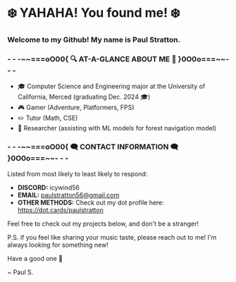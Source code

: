 # ❄️ **YAHAHA! You found me!** ❄️
### Welcome to my Github! My name is __Paul Stratton__. 

### **\- - -\~\~===oO00{ 🔍 AT-A-GLANCE ABOUT ME 🔎 }0O0o===\~\~- - -**
* 🎓 Computer Science and Engineering major at the University of California, Merced (graduating Dec. 2024 🎓)
* 🎮 Gamer (Adventure, Platformers, FPS)
* ✏️ Tutor (Math, CSE)
* 🥼 Researcher (assisting with ML models for forest navigation model)

### **\- - -\~\~===oO00{ 🗨️ CONTACT INFORMATION 🗨️ }0O0o===\~\~- - -**

Listed from most likely to least likely to respond:
* **DISCORD:** icywind56
* **EMAIL:** paulstratton56@gmail.com
* **OTHER METHODS:** Check out my dot profile here: https://dot.cards/paulstratton

Feel free to check out my projects below, and don't be a stranger!

P.S. if you feel like sharing your music taste, please reach out to me! I'm always looking for something new!

Have a good one 👋

~ Paul S.
